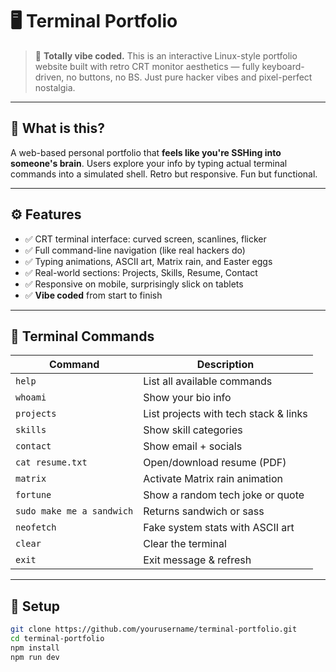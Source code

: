 # 🖥️ Terminal Portfolio

> 🚀 **Totally vibe coded.** This is an interactive Linux-style portfolio website built with retro CRT monitor aesthetics — fully keyboard-driven, no buttons, no BS. Just pure hacker vibes and pixel-perfect nostalgia.


---

## 🧠 What is this?

A web-based personal portfolio that **feels like you're SSHing into someone's brain**. Users explore your info by typing actual terminal commands into a simulated shell. Retro but responsive. Fun but functional.

---

## ⚙️ Features

- ✅ CRT terminal interface: curved screen, scanlines, flicker
- ✅ Full command-line navigation (like real hackers do)
- ✅ Typing animations, ASCII art, Matrix rain, and Easter eggs
- ✅ Real-world sections: Projects, Skills, Resume, Contact
- ✅ Responsive on mobile, surprisingly slick on tablets
- ✅ **Vibe coded** from start to finish

---

## 🧾 Terminal Commands

| Command                    | Description                                      |
|----------------------------|--------------------------------------------------|
| `help`                    | List all available commands                      |
| `whoami`                  | Show your bio info                               |
| `projects`                | List projects with tech stack & links            |
| `skills`                  | Show skill categories                            |
| `contact`                 | Show email + socials                             |
| `cat resume.txt`          | Open/download resume (PDF)                       |
| `matrix`                  | Activate Matrix rain animation                   |
| `fortune`                 | Show a random tech joke or quote                 |
| `sudo make me a sandwich` | Returns sandwich or sass                         |
| `neofetch`                | Fake system stats with ASCII art                 |
| `clear`                   | Clear the terminal                               |
| `exit`                    | Exit message & refresh                           |

---

## 🚀 Setup

```bash
git clone https://github.com/yourusername/terminal-portfolio.git
cd terminal-portfolio
npm install
npm run dev
